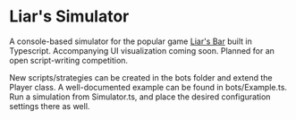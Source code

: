 # Liar's Simulator

A console-based simulator for the popular game [Liar's Bar](https://store.steampowered.com/app/3097560/Liars_Bar/) built in Typescript. Accompanying UI visualization coming soon. Planned for an open script-writing competition.

New scripts/strategies can be created in the bots folder and extend the Player class. A well-documented example can be found in bots/Example.ts. Run a simulation from Simulator.ts, and place the desired configuration settings there as well.
